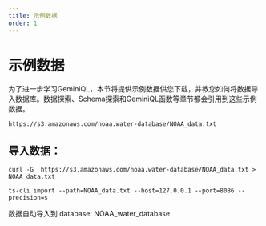 ```yaml
---
title: 示例数据
order: 1
---
```



# 示例数据

为了进一步学习GeminiQL，本节将提供示例数据供您下载，并教您如何将数据导入数据库。数据探索、Schema探索和GeminiQL函数等章节都会引用到这些示例数据。

```
https://s3.amazonaws.com/noaa.water-database/NOAA_data.txt
```

## 导入数据：
```shell
curl -G  https://s3.amazonaws.com/noaa.water-database/NOAA_data.txt > NOAA_data.txt

ts-cli import --path=NOAA_data.txt --host=127.0.0.1 --port=8086 --precision=s
```

数据自动导入到 database: NOAA_water_database
